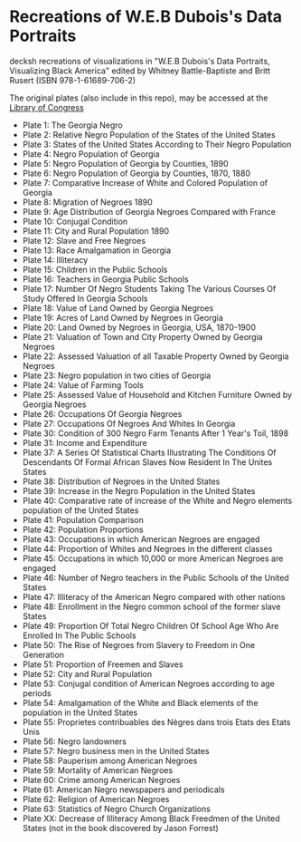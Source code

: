 # Recreations of W.E.B Dubois's Data Portraits

decksh recreations of visualizations in "W.E.B Dubois's Data Portraits, Visualizing Black America" 
edited by Whitney Battle-Baptiste and Britt Rusert (ISBN 978-1-61689-706-2)

The original plates (also include in this repo), may be accessed at the [Library of Congress](https://www.loc.gov/collections/african-american-photographs-1900-paris-exposition/?c=200&sp=3&st=grid)

* Plate  1: The Georgia Negro
* Plate  2: Relative Negro Population of the States of the United States
* Plate  3: States of the United States According to Their Negro Population
* Plate  4: Negro Population of Georgia
* Plate  5: Negro Population of Georgia by Counties, 1890
* Plate  6: Negro Population of Georgia by Counties, 1870, 1880
* Plate  7: Comparative Increase of White and Colored Population of Georgia
* Plate  8: Migration of Negroes 1890
* Plate  9: Age Distribution of Georgia Negroes Compared with France
* Plate 10: Conjugal Condition
* Plate 11: City and Rural Population 1890
* Plate 12: Slave and Free Negroes
* Plate 13: Race Amalgamation in Georgia
* Plate 14: Illiteracy
* Plate 15: Children in the Public Schools
* Plate 16: Teachers in Georgia Public Schools
* Plate 17: Number Of Negro Students Taking The Various Courses Of Study Offered In Georgia Schools
* Plate 18: Value of Land Owned by Georgia Negroes
* Plate 19: Acres of Land Owned by Negroes in Georgia
* Plate 20: Land Owned by Negroes in Georgia, USA, 1870-1900
* Plate 21: Valuation of Town and City Property Owned by Georgia Negroes
* Plate 22: Assessed Valuation of all Taxable Property Owned by Georgia Negroes
* Plate 23: Negro population in two cities of Georgia
* Plate 24: Value of Farming Tools
* Plate 25: Assessed Value of Household and Kitchen Furniture Owned by Georgia Negroes
* Plate 26: Occupations Of Georgia Negroes
* Plate 27: Occupations Of Negroes And Whites In Georgia
* Plate 30: Condition of 300 Negro Farm Tenants After 1 Year's Toil, 1898
* Plate 31: Income and Expenditure
* Plate 37: A Series Of Statistical Charts Illustrating The Conditions Of Descendants Of Formal African Slaves Now Resident In The Unites States
* Plate 38: Distribution of Negroes in the United States
* Plate 39: Increase in the Negro Population in the United States
* Plate 40: Comparative rate of increase of the White and Negro elements population of the United States
* Plate 41: Population Comparison
* Plate 42: Population Proportions
* Plate 43: Occupations in which American Negroes are engaged
* Plate 44: Proportion of Whites and Negroes in the different classes
* Plate 45: Occupations in which 10,000 or more American Negroes are engaged
* Plate 46: Number of Negro teachers in the Public Schools of the United States
* Plate 47: Illiteracy of the American Negro compared with other nations
* Plate 48: Enrollment in the Negro common school of the former slave States
* Plate 49: Proportion Of Total Negro Children Of School Age Who Are Enrolled In The Public Schools
* Plate 50: The Rise of Negroes from Slavery to Freedom in One Generation
* Plate 51: Proportion of Freemen and Slaves
* Plate 52: City and Rural Population
* Plate 53: Conjugal condition of American Negroes according to age periods
* Plate 54: Amalgamation of the White and Black elements of the population in the United States
* Plate 55: Proprietes contribuables des Nègres dans trois Etats des Etats Unis
* Plate 56: Negro landowners
* Plate 57: Negro business men in the United States
* Plate 58: Pauperism among American Negroes
* Plate 59: Mortality of American Negroes
* Plate 60: Crime among American Negroes
* Plate 61: American Negro newspapers and periodicals
* Plate 62: Religion of American Negroes
* Plate 63: Statistics of Negro Church Organizations
* Plate XX: Decrease of Illiteracy Among Black Freedmen of the United States (not in the book discovered by Jason Forrest)
